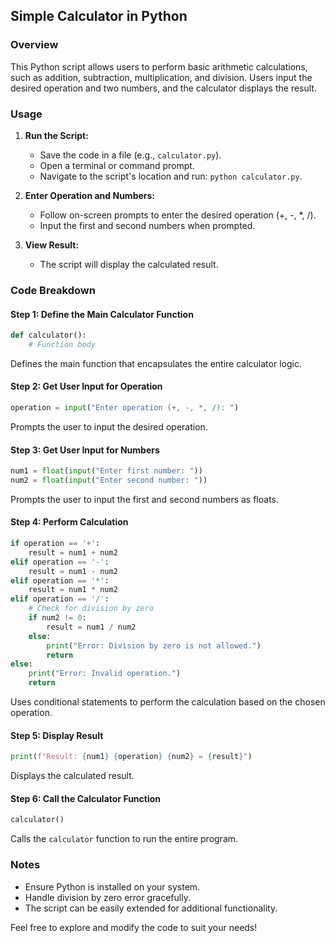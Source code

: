 ## Simple Calculator in Python

### Overview

This Python script allows users to perform basic arithmetic calculations, such as addition, subtraction, multiplication, and division. Users input the desired operation and two numbers, and the calculator displays the result.

### Usage

1. **Run the Script:**
   - Save the code in a file (e.g., `calculator.py`).
   - Open a terminal or command prompt.
   - Navigate to the script's location and run: `python calculator.py`.

2. **Enter Operation and Numbers:**
   - Follow on-screen prompts to enter the desired operation (+, -, *, /).
   - Input the first and second numbers when prompted.

3. **View Result:**
   - The script will display the calculated result.

### Code Breakdown

#### Step 1: Define the Main Calculator Function

```python
def calculator():
    # Function body
```

Defines the main function that encapsulates the entire calculator logic.

#### Step 2: Get User Input for Operation

```python
operation = input("Enter operation (+, -, *, /): ")
```

Prompts the user to input the desired operation.

#### Step 3: Get User Input for Numbers

```python
num1 = float(input("Enter first number: "))
num2 = float(input("Enter second number: "))
```

Prompts the user to input the first and second numbers as floats.

#### Step 4: Perform Calculation

```python
if operation == '+':
    result = num1 + num2
elif operation == '-':
    result = num1 - num2
elif operation == '*':
    result = num1 * num2
elif operation == '/':
    # Check for division by zero
    if num2 != 0:
        result = num1 / num2
    else:
        print("Error: Division by zero is not allowed.")
        return
else:
    print("Error: Invalid operation.")
    return
```

Uses conditional statements to perform the calculation based on the chosen operation.

#### Step 5: Display Result

```python
print(f"Result: {num1} {operation} {num2} = {result}")
```

Displays the calculated result.

#### Step 6: Call the Calculator Function

```python
calculator()
```

Calls the `calculator` function to run the entire program.

### Notes

- Ensure Python is installed on your system.
- Handle division by zero error gracefully.
- The script can be easily extended for additional functionality.

Feel free to explore and modify the code to suit your needs!
